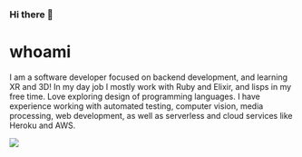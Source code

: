 ### Hi there 👋

# whoami

I am a software developer focused on backend development, and learning XR and 3D!
In my day job I mostly work with Ruby and Elixir, and lisps in my free time.
Love exploring design of programming languages. I have experience working with automated testing, computer vision, media processing, web development, as well as serverless and cloud services like Heroku and AWS.

![](https://komarev.com/ghpvc/?username=danirukun)
